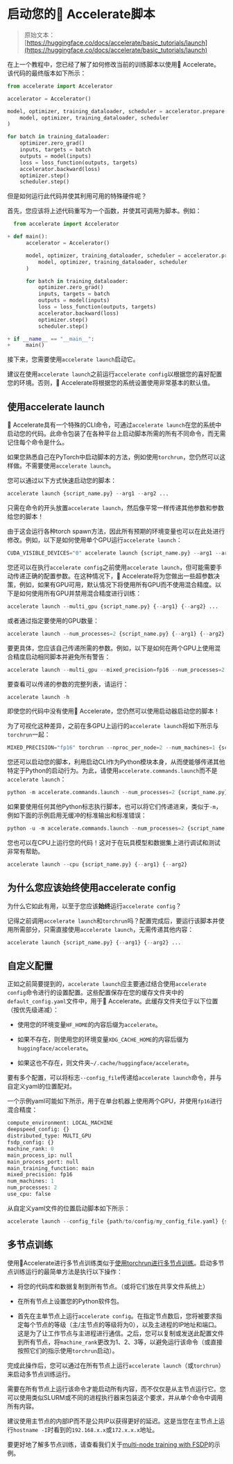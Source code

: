 # 启动您的🤗 Accelerate脚本

> 原始文本：[https://huggingface.co/docs/accelerate/basic_tutorials/launch](https://huggingface.co/docs/accelerate/basic_tutorials/launch)

在上一个教程中，您已经了解了如何修改当前的训练脚本以使用🤗 Accelerate。该代码的最终版本如下所示：

```py
from accelerate import Accelerator

accelerator = Accelerator()

model, optimizer, training_dataloader, scheduler = accelerator.prepare(
    model, optimizer, training_dataloader, scheduler
)

for batch in training_dataloader:
    optimizer.zero_grad()
    inputs, targets = batch
    outputs = model(inputs)
    loss = loss_function(outputs, targets)
    accelerator.backward(loss)
    optimizer.step()
    scheduler.step()
```

但是如何运行此代码并使其利用可用的特殊硬件呢？

首先，您应该将上述代码重写为一个函数，并使其可调用为脚本。例如：

```py
  from accelerate import Accelerator

+ def main():
      accelerator = Accelerator()

      model, optimizer, training_dataloader, scheduler = accelerator.prepare(
          model, optimizer, training_dataloader, scheduler
      )

      for batch in training_dataloader:
          optimizer.zero_grad()
          inputs, targets = batch
          outputs = model(inputs)
          loss = loss_function(outputs, targets)
          accelerator.backward(loss)
          optimizer.step()
          scheduler.step()

+ if __name__ == "__main__":
+     main()
```

接下来，您需要使用`accelerate launch`启动它。

建议在使用`accelerate launch`之前运行`accelerate config`以根据您的喜好配置您的环境。否则，🤗 Accelerate将根据您的系统设置使用非常基本的默认值。

## 使用accelerate launch

🤗 Accelerate具有一个特殊的CLI命令，可通过`accelerate launch`在您的系统中启动您的代码。此命令包装了在各种平台上启动脚本所需的所有不同命令，而无需记住每个命令是什么。

如果您熟悉自己在PyTorch中启动脚本的方法，例如使用`torchrun`，您仍然可以这样做。不需要使用`accelerate launch`。

您可以通过以下方式快速启动您的脚本：

```py
accelerate launch {script_name.py} --arg1 --arg2 ...
```

只需在命令的开头放置`accelerate launch`，然后像平常一样传递其他参数和参数给您的脚本！

由于这会运行各种torch spawn方法，因此所有预期的环境变量也可以在此处进行修改。例如，以下是如何使用单个GPU运行`accelerate launch`：

```py
CUDA_VISIBLE_DEVICES="0" accelerate launch {script_name.py} --arg1 --arg2 ...
```

您还可以在执行`accelerate config`之前使用`accelerate launch`，但可能需要手动传递正确的配置参数。在这种情况下，🤗 Accelerate将为您做出一些超参数决策，例如，如果有GPU可用，默认情况下将使用所有GPU而不使用混合精度。以下是如何使用所有GPU并禁用混合精度进行训练：

```py
accelerate launch --multi_gpu {script_name.py} {--arg1} {--arg2} ...
```

或者通过指定要使用的GPU数量：

```py
accelerate launch --num_processes=2 {script_name.py} {--arg1} {--arg2} ...
```

要更具体，您应该自己传递所需的参数。例如，以下是如何在两个GPU上使用混合精度启动相同脚本并避免所有警告：

```py
accelerate launch --multi_gpu --mixed_precision=fp16 --num_processes=2 {script_name.py} {--arg1} {--arg2} ...
```

要查看可以传递的参数的完整列表，请运行：

```py
accelerate launch -h
```

即使您的代码中没有使用🤗 Accelerate，您仍然可以使用启动器启动您的脚本！

为了可视化这种差异，之前在多GPU上运行的`accelerate launch`将如下所示与`torchrun`一起：

```py
MIXED_PRECISION="fp16" torchrun --nproc_per_node=2 --num_machines=1 {script_name.py} {--arg1} {--arg2} ...
```

您还可以启动您的脚本，利用启动CLI作为Python模块本身，从而使能够传递其他特定于Python的启动行为。为此，请使用`accelerate.commands.launch`而不是`accelerate launch`：

```py
python -m accelerate.commands.launch --num_processes=2 {script_name.py} {--arg1} {--arg2}
```

如果要使用任何其他Python标志执行脚本，也可以将它们传递进来，类似于`-m`，例如下面的示例启用无缓冲的标准输出和标准错误：

```py
python -u -m accelerate.commands.launch --num_processes=2 {script_name.py} {--arg1} {--arg2}
```

您也可以在CPU上运行您的代码！这对于在玩具模型和数据集上进行调试和测试非常有帮助。

```py
accelerate launch --cpu {script_name.py} {--arg1} {--arg2}
```

## 为什么您应该始终使用accelerate config

为什么它如此有用，以至于您应该**始终**运行`accelerate config`？

记得之前调用`accelerate launch`和`torchrun`吗？配置完成后，要运行该脚本并使用所需部分，只需直接使用`accelerate launch`，无需传递其他内容：

```py
accelerate launch {script_name.py} {--arg1} {--arg2} ...
```

## 自定义配置

正如之前简要提到的，`accelerate launch`应主要通过结合使用`accelerate config`命令进行的设置配置。这些配置保存在您的缓存文件夹中的`default_config.yaml`文件中，用于🤗 Accelerate。此缓存文件夹位于以下位置（按优先级递减）：

+   使用您的环境变量`HF_HOME`的内容后缀为`accelerate`。

+   如果不存在，则使用您的环境变量`XDG_CACHE_HOME`的内容后缀为`huggingface/accelerate`。

+   如果这也不存在，则文件夹`~/.cache/huggingface/accelerate`。

要有多个配置，可以将标志`--config_file`传递给`accelerate launch`命令，并与自定义yaml的位置配对。

一个示例yaml可能如下所示，用于在单台机器上使用两个GPU，并使用`fp16`进行混合精度：

```py
compute_environment: LOCAL_MACHINE
deepspeed_config: {}
distributed_type: MULTI_GPU
fsdp_config: {}
machine_rank: 0
main_process_ip: null
main_process_port: null
main_training_function: main
mixed_precision: fp16
num_machines: 1
num_processes: 2
use_cpu: false
```

从自定义yaml文件的位置启动脚本如下所示：

```py
accelerate launch --config_file {path/to/config/my_config_file.yaml} {script_name.py} {--arg1} {--arg2} ...
```

## 多节点训练

使用🤗Accelerate进行多节点训练类似于[使用torchrun进行多节点训练](https://pytorch.org/tutorials/intermediate/ddp_series_multinode.html)。启动多节点训练运行的最简单方法是执行以下操作：

+   将您的代码库和数据复制到所有节点。（或将它们放在共享文件系统上）

+   在所有节点上设置您的Python软件包。

+   首先在主单节点上运行`accelerate config`。在指定节点数后，您将被要求指定每个节点的等级（主/主节点的等级将为0），以及主进程的IP地址和端口。这是为了让工作节点与主进程进行通信。之后，您可以复制或发送此配置文件到所有节点，将`machine_rank`更改为1、2、3等，以避免运行该命令（或直接按照它们的指示使用`torchrun`启动）。

完成此操作后，您可以通过在所有节点上运行`accelerate launch`（或`torchrun`）来启动多节点训练运行。

需要在所有节点上运行该命令才能启动所有内容，而不仅仅是从主节点运行它。您可以使用类似SLURM或不同的进程执行器来包装这个要求，并从单个命令中调用所有内容。

建议使用主节点的内部IP而不是公共IP以获得更好的延迟。这是当您在主节点上运行`hostname -I`时看到的`192.168.x.x`或`172.x.x.x`地址。

要更好地了解多节点训练，请查看我们关于[multi-node training with FSDP](https://huggingface.co/blog/ram-efficient-pytorch-fsdp)的示例。
